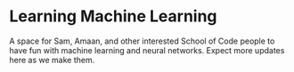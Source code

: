 # Learning Machine Learning
A space for Sam, Amaan, and other interested School of Code people to have fun with machine learning and neural networks. Expect more updates here as we make them.
